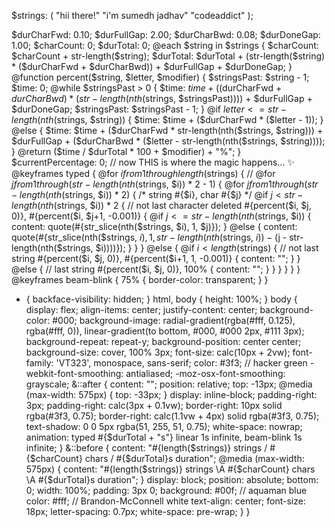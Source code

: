 
$strings: (
	"hii there!"
	"i'm sumedh jadhav"
	"codeaddict"
);


$durCharFwd: 0.10;
$durFullGap: 2.00; 
$durCharBwd: 0.08; 
$durDoneGap: 1.00; 
$charCount: 0; $durTotal: 0;
@each $string in $strings {
	$charCount: $charCount + str-length($string);
	$durTotal: $durTotal
		+ (str-length($string) * ($durCharFwd + $durCharBwd))
		+ $durFullGap + $durDoneGap;
}
@function percent($string, $letter, $modifier) {
	$stringsPast: $string - 1; $time: 0;
	@while $stringsPast > 0 {
		$time: $time
			+ (($durCharFwd + $durCharBwd) * (str-length(nth($strings, $stringsPast))))
			+ $durFullGap + $durDoneGap;
		$stringsPast: $stringsPast - 1;
	}
	@if $letter <= str-length(nth($strings, $string)) {
		$time: $time
			+ ($durCharFwd * ($letter - 1));
	} @else {
		$time: $time
			+ ($durCharFwd * str-length(nth($strings, $string)))
			+ $durFullGap
			+ ($durCharBwd * ($letter - str-length(nth($strings, $string))));
	}
	@return ($time / $durTotal * 100 + $modifier) + "%";
}
$currentPercentage: 0;
// now THIS is where the magic happens... ✨
@keyframes typed {
	@for $i from 1 through length($strings) {
		// @for $j from 1 through (str-length(nth($strings, $i)) * 2 - 1) {
		@for $j from 1 through (str-length(nth($strings, $i)) * 2) {
			/* string #{$i}, char #{$j} */
			@if $j < str-length(nth($strings, $i)) * 2 { // not last character deleted
				#{percent($i, $j, 0)}, #{percent($i, $j+1, -0.001)} {
					@if $j <= str-length(nth($strings, $i)) {
						content: quote(#{str_slice(nth($strings, $i), 1, $j)});
					} @else {
						content: quote(#{str_slice(nth($strings, $i), 1, str-length(nth($strings, $i)) - ($j - str-length(nth($strings, $i))))});
					}
				}
			} @else {
				@if $i < length($strings) { // not last string
					#{percent($i, $j, 0)}, #{percent($i+1, 1, -0.001)} {
						content: "​"; 
					}
				} @else { // last string
					#{percent($i, $j, 0)}, 100% {
						content: "​"; 
					}
				}
			}
		}
	}
}
@keyframes beam-blink {
	75% { border-color: transparent; }
}
* { backface-visibility: hidden; }
html, body { height: 100%; }
body {
	display: flex;
	align-items: center;
	justify-content: center;
	background-color: #000;
	background-image: 
		radial-gradient(rgba(#fff, 0.125), rgba(#fff, 0)),
		linear-gradient(to bottom, #000, #000 2px, #111 3px);
	background-repeat: repeat-y;
	background-position: center center;
	background-size: cover, 100% 3px;
	font-size: calc(10px + 2vw);
	font-family: 'VT323', monospace, sans-serif;
	color: #3f3; // hacker green
	-webkit-font-smoothing: antialiased;
	-moz-osx-font-smoothing: grayscale;
	&::after {
		content: "​"; 
		position: relative;
		top: -13px;
		@media (max-width: 575px) { top: -33px; }
		display: inline-block;
		padding-right: 3px;
		padding-right: calc(3px + 0.1vw);
		border-right: 10px solid rgba(#3f3, 0.75);
		border-right: calc(1.1vw + 4px) solid rgba(#3f3, 0.75);
		text-shadow: 0 0 5px rgba(51, 255, 51, 0.75);
		white-space: nowrap;
		animation: typed #{$durTotal + "s"} linear 1s infinite, beam-blink 1s infinite;
	}
	&::before { 
		content: "#{length($strings)} strings / #{$charCount} chars / #{$durTotal}s duration";
		@media (max-width: 575px) {
			content: "#{length($strings)} strings \A #{$charCount} chars \A #{$durTotal}s duration";
		}
		display: block;
		position: absolute;
		bottom: 0;
		width: 100%;
		padding: 3px 0;
		background: #00f; // aquaman blue
		color: #fff; // Brandon-McConnell white
		text-align: center;
		font-size: 18px;
		letter-spacing: 0.7px;
		white-space: pre-wrap;
	}
}
